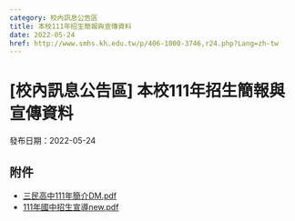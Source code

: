 ```yaml
---
category: 校內訊息公告區
title: 本校111年招生簡報與宣傳資料
date: 2022-05-24
href: http://www.smhs.kh.edu.tw/p/406-1000-3746,r24.php?Lang=zh-tw
---
```


# [校內訊息公告區] 本校111年招生簡報與宣傳資料

發布日期：2022-05-24



## 附件

- [三民高中111年簡介DM.pdf](https://www.smhs.kh.edu.tw/var/file/0/1000/attach/60/pta_3514_8902524_70660.pdf)
- [111年國中招生宣導new.pdf](https://www.smhs.kh.edu.tw/var/file/0/1000/attach/60/pta_3516_9877408_72755.pdf)
